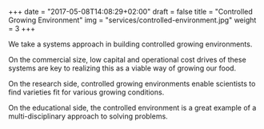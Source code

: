 +++
date = "2017-05-08T14:08:29+02:00"
draft = false
title = "Controlled Growing Environment"
img = "services/controlled-environment.jpg"
weight = 3
+++

We take a systems approach in building controlled growing environments.

On the commercial size, low capital and operational cost drives of these systems are key to realizing this as a viable way of growing our food.

On the research side, controlled growing environments enable scientists to find varieties fit for various growing conditions.

On the educational side, the controlled environment is a great example of a multi-disciplinary approach to solving problems.
